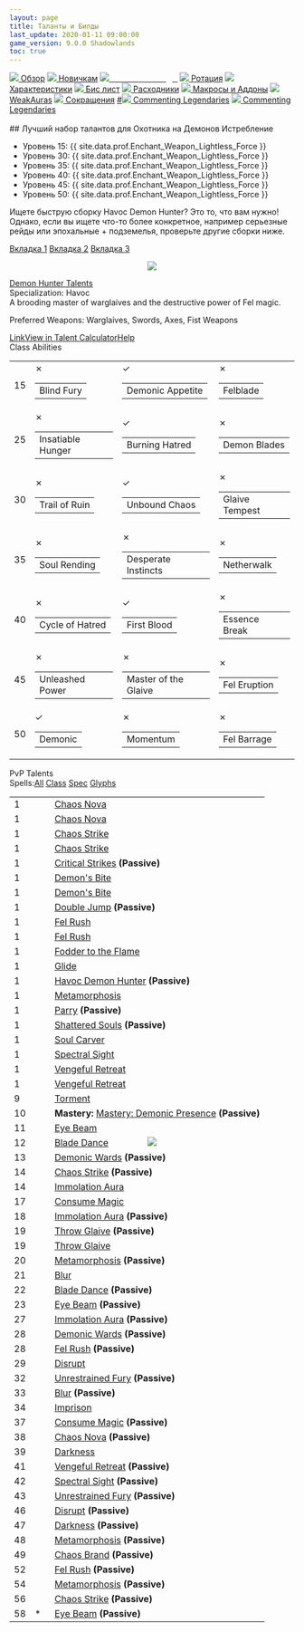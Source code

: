 ```yaml
---
layout: page
title: Таланты и Билды
last_update: 2020-01-11 09:00:00
game_version: 9.0.0 Shadowlands
toc: true
---
```


<div id="smooth-nav-outer">
<a href="{{ site.url }}/guide/havoc/overview.html"><img src="https://wow.zamimg.com/images/wow/icons/medium/inv_misc_spyglass_02.jpg"> Обзор</a>
<a href="{{ site.url }}/guide/havoc/beginners.html"><img src="https://wow.zamimg.com/images/wow/icons/medium/spell_lifegivingseed.jpg"> Новичкам</a>
<a href="{{ site.url }}/guide/havoc/talent-builds.html"><img src="https://wow.zamimg.com/images/wow/icons/medium/ability_marksmanship.jpg"><span style="color: white;"> Таланты и Билды</span></a>
<a href="{{ site.url }}/guide/havoc/rotation-priority.html"><img src="https://wow.zamimg.com/images/wow/icons/medium/wow_token01.jpg"> Ротация</a>
<a href="{{ site.url }}/guide/havoc/stats.html"><img src="https://wow.zamimg.com/images/wow/icons/medium/inv_inscription_80_warscroll_intellect.jpg"> Характеристики</a>
<a href="{{ site.url }}/guide/havoc/gear.html"><img src="https://wow.zamimg.com/images/wow/icons/medium/inv_chest_chain_03.jpg"> Бис лист</a>
<a href="{{ site.url }}/guide/havoc/consumables.html"><img src="https://wow.zamimg.com/images/wow/icons/medium/inv_potion_92.jpg"> Расходники</a>
<a href="{{ site.url }}/guide/havoc/macros-addons.html"><img src="https://wow.zamimg.com/images/wow/icons/medium/inv_eng_gearspringparts.jpg"> Макросы и Аддоны</a>
<a href="{{ site.url }}/guide/havoc/weakauras.html"><img src="https://wow.zamimg.com/images/wow/icons/medium/spell_holy_auramastery.jpg"> WeakAuras</a>
<a href="{{ site.url }}/guide/havoc/common-terms.html"><img src="https://wow.zamimg.com/images/wow/icons/medium/ui_chat.jpg"> Сокращения</a>
<a href="">#<img src="https://wow.zamimg.com/images/wow/icons/medium/wow_token01.jpg"> Commenting Legendaries</a>
<a href="#"><img src="https://wow.zamimg.com/images/wow/icons/medium/wow_token01.jpg"> Commenting Legendaries</a>
</div>
<br>
## Лучший набор талантов для Охотника на Демонов Истребление
<ul>
<li>Уровень 15: {{ site.data.prof.Enchant_Weapon_Lightless_Force }}</li> 
<li>Уровень 30: {{ site.data.prof.Enchant_Weapon_Lightless_Force }}</li> 
<li>Уровень 35: {{ site.data.prof.Enchant_Weapon_Lightless_Force }}</li> 
<li>Уровень 40: {{ site.data.prof.Enchant_Weapon_Lightless_Force }}</li> 
<li>Уровень 45: {{ site.data.prof.Enchant_Weapon_Lightless_Force }}</li> 
<li>Уровень 50: {{ site.data.prof.Enchant_Weapon_Lightless_Force }}</li> 
</ul>

Ищете быструю сборку Havoc Demon Hunter? Это то, что вам нужно! Однако, если вы ищете что-то более конкретное, например серьезные рейды или эпохальные + подземелья, проверьте другие сборки ниже.

  <div class="tabs">
    <div class="tabs__nav">
      <a class="tabs__link tabs__link_active" href="#content-1">Вкладка 1</a>
      <a class="tabs__link" href="#content-2">Вкладка 2</a>
      <a class="tabs__link" href="#content-3">Вкладка 3</a>
    </div>
    <div class="tabs__content">
      <div class="tabs__pane tabs__pane_show" id="content-1">
        <p align="center" width="100%">
    <img src="{{ site.url }}/assets/img/guide/havoc/beginer_build901.jpg">
</p>
      </div>
      <div class="tabs__pane" id="content-2">
        	   
<div class="talentcalc has-pvp-talents" style="min-height: 470px; display: block;" data-left-sidebar="false" data-right-sidebar="false" data-selected="no">                 <div class="talentcalc-ajax-loader" style="display: none;"></div>                                 <div class="talentcalc-wrapper" style="" data-selected="no">                                          <div class="talentcalc-main" data-selected="no" data-class="demonhunter">                         <div class="talentcalc-header">                             <div class="talentcalc-header-class"><a class="c12" href="/class=12#spells:type=-2" target="_blank">Demon Hunter Talents</a></div>                             <div class="talentcalc-spec-switcher">Specialization: <span class="q1"><span class="tooltip-inside-icon" style="background-image: url(https://wow.zamimg.com/images/wow/icons/small/ability_demonhunter_specdps.jpg)"></span> Havoc <span class="talentcalc-spec-role" style="background-position: 0px 0"></span></span></div>                             <div class="talentcalc-spec-desc" data-spec="3">A brooding master of warglaives and the destructive power of Fel magic.

Preferred Weapons: Warglaives, Swords, Axes, Fist Weapons</div>                             <div class="talentcalc-controls">                                <div class="talentcalc-controls-inner">                                     <div style="" class="talentcalc-controls-actions"><a href="javascript:" class="fa fa-link">Link</a><a id="viewintc-link" href="https://shadowlands.wowhead.com/talent-calc/demon-hunter/havoc/mJRz" target="_blank" class="fa fa-external-link">View in Talent Calculator</a><a target="_blank" href="/help=talent-calculator" class="talentcalc-button-help fa fa-question-circle">Help</a></div>                                 </div>                                 <div class="talentcalc-controls-guide-links" style="display: none;"></div>                             </div>                         <a class="talentcalc-class-abilities-toggle fa fa-arrow-right fa-fw">Class Abilities</a></div>                         <table class="talentcalc-core" data-selected="no"><tbody data-selected="no"><tr data-row="0" class="talentcalc-row" data-selected="yes" data-available="yes"><td class="outer" data-selected="no"><div class="inner">15</div></td><td class="outer" data-row="0" data-col="0" cursor="pointer" data-selected="no"><div class="inner"><a class="screen" target="_blank" data-whattach="icon" href="https://shadowlands.wowhead.com/spell=203550"></a><div class="iconmedium"><ins style="background-image: url(https://wow.zamimg.com/images/wow/icons/medium/ability_bosskilrogg_deadeye.jpg)"></ins><del></del><a class="" target="_blank" href="javascript:"></a><div class="state">✗</div></div><table><tbody><tr><td>Blind Fury</td></tr></tbody></table></div></td><td class="outer" data-row="0" data-col="1" cursor="pointer" data-selected="yes"><div class="inner"><a class="screen" target="_blank" data-whattach="icon" href="https://shadowlands.wowhead.com/spell=206478"></a><div class="iconmedium"><ins style="background-image: url(https://wow.zamimg.com/images/wow/icons/medium/ability_creature_poison_01_purple.jpg)"></ins><del></del><a class="" target="_blank" href="javascript:"></a><div class="state active">✓</div></div><table><tbody><tr><td>Demonic Appetite</td></tr></tbody></table></div></td><td class="outer last-child" data-row="0" data-col="2" cursor="pointer" data-selected="no"><div class="inner"><a class="screen" target="_blank" data-whattach="icon" href="https://shadowlands.wowhead.com/spell=232893"></a><div class="iconmedium"><ins style="background-image: url(https://wow.zamimg.com/images/wow/icons/medium/ability_demonhunter_felblade.jpg)"></ins><del></del><a class="" target="_blank" href="javascript:"></a><div class="state">✗</div></div><table><tbody><tr><td>Felblade</td></tr></tbody></table></div></td></tr><tr data-row="1" class="talentcalc-row" data-selected="yes" data-available="yes"><td class="outer" data-selected="no"><div class="inner">25</div></td><td class="outer" data-row="1" data-col="0" cursor="pointer" data-selected="no"><div class="inner"><a class="screen" target="_blank" data-whattach="icon" href="https://shadowlands.wowhead.com/spell=258876"></a><div class="iconmedium"><ins style="background-image: url(https://wow.zamimg.com/images/wow/icons/medium/ability_rogue_hungerforblood.jpg)"></ins><del></del><a class="" target="_blank" href="javascript:"></a><div class="state">✗</div></div><table><tbody><tr><td>Insatiable Hunger</td></tr></tbody></table></div></td><td class="outer" data-row="1" data-col="1" cursor="pointer" data-selected="yes"><div class="inner"><a class="screen" target="_blank" data-whattach="icon" href="https://shadowlands.wowhead.com/spell=320374"></a><div class="iconmedium"><ins style="background-image: url(https://wow.zamimg.com/images/wow/icons/medium/ability_demonhunter_immolation.jpg)"></ins><del></del><a class="" target="_blank" href="javascript:"></a><div class="state active">✓</div></div><table><tbody><tr><td>Burning Hatred</td></tr></tbody></table></div></td><td class="outer last-child" data-row="1" data-col="2" cursor="pointer" data-selected="no"><div class="inner"><a class="screen" target="_blank" data-whattach="icon" href="https://shadowlands.wowhead.com/spell=203555"></a><div class="iconmedium"><ins style="background-image: url(https://wow.zamimg.com/images/wow/icons/medium/inv_weapon_shortblade_92.jpg)"></ins><del></del><a class="" target="_blank" href="javascript:"></a><div class="state">✗</div></div><table><tbody><tr><td>Demon Blades</td></tr></tbody></table></div></td></tr><tr data-row="2" class="talentcalc-row" data-selected="yes" data-available="yes"><td class="outer" data-selected="no"><div class="inner">30</div></td><td class="outer" data-row="2" data-col="0" cursor="pointer" data-selected="no"><div class="inner"><a class="screen" target="_blank" data-whattach="icon" href="https://shadowlands.wowhead.com/spell=258881"></a><div class="iconmedium"><ins style="background-image: url(https://wow.zamimg.com/images/wow/icons/medium/ability_demonhunter_bladedance.jpg)"></ins><del></del><a class="" target="_blank" href="javascript:"></a><div class="state">✗</div></div><table><tbody><tr><td>Trail of Ruin</td></tr></tbody></table></div></td><td class="outer" data-row="2" data-col="1" cursor="pointer" data-selected="yes"><div class="inner"><a class="screen" target="_blank" data-whattach="icon" href="https://shadowlands.wowhead.com/spell=275144"></a><div class="iconmedium"><ins style="background-image: url(https://wow.zamimg.com/images/wow/icons/medium/ability_demonhunter_felrush.jpg)"></ins><del></del><a class="" target="_blank" href="javascript:"></a><div class="state active">✓</div></div><table><tbody><tr><td>Unbound Chaos</td></tr></tbody></table></div></td><td class="outer last-child" data-row="2" data-col="2" cursor="pointer" data-selected="no"><div class="inner"><a class="screen" target="_blank" data-whattach="icon" href="https://shadowlands.wowhead.com/spell=342817"></a><div class="iconmedium"><ins style="background-image: url(https://wow.zamimg.com/images/wow/icons/medium/inv_glaive_1h_artifactazgalor_d_06dual.jpg)"></ins><del></del><a class="" target="_blank" href="javascript:"></a><div class="state">✗</div></div><table><tbody><tr><td>Glaive Tempest</td></tr></tbody></table></div></td></tr><tr data-row="3" class="talentcalc-row" data-selected="no" data-available="yes"><td class="outer" data-selected="no"><div class="inner">35</div></td><td class="outer" data-row="3" data-col="0" cursor="pointer" data-selected="no"><div class="inner"><a class="screen" target="_blank" data-whattach="icon" href="https://shadowlands.wowhead.com/spell=204909"></a><div class="iconmedium"><ins style="background-image: url(https://wow.zamimg.com/images/wow/icons/medium/ability_demonhunter_soulcleave2.jpg)"></ins><del></del><a class="" target="_blank" href="javascript:"></a><div class="state">✗</div></div><table><tbody><tr><td>Soul Rending</td></tr></tbody></table></div></td><td class="outer" data-row="3" data-col="1" cursor="pointer" data-selected="no"><div class="inner"><a class="screen" target="_blank" data-whattach="icon" href="https://shadowlands.wowhead.com/spell=205411"></a><div class="iconmedium"><ins style="background-image: url(https://wow.zamimg.com/images/wow/icons/medium/spell_shadow_manafeed.jpg)"></ins><del></del><a class="" target="_blank" href="javascript:"></a><div class="state">✗</div></div><table><tbody><tr><td>Desperate Instincts</td></tr></tbody></table></div></td><td class="outer last-child" data-row="3" data-col="2" cursor="pointer" data-selected="no"><div class="inner"><a class="screen" target="_blank" data-whattach="icon" href="https://shadowlands.wowhead.com/spell=196555"></a><div class="iconmedium"><ins style="background-image: url(https://wow.zamimg.com/images/wow/icons/medium/spell_warlock_demonsoul.jpg)"></ins><del></del><a class="" target="_blank" href="javascript:"></a><div class="state">✗</div></div><table><tbody><tr><td>Netherwalk</td></tr></tbody></table></div></td></tr><tr data-row="4" class="talentcalc-row" data-selected="yes" data-available="yes"><td class="outer" data-selected="no"><div class="inner">40</div></td><td class="outer" data-row="4" data-col="0" cursor="pointer" data-selected="no"><div class="inner"><a class="screen" target="_blank" data-whattach="icon" href="https://shadowlands.wowhead.com/spell=258887"></a><div class="iconmedium"><ins style="background-image: url(https://wow.zamimg.com/images/wow/icons/medium/ability_ironmaidens_whirlofblood.jpg)"></ins><del></del><a class="" target="_blank" href="javascript:"></a><div class="state">✗</div></div><table><tbody><tr><td>Cycle of Hatred</td></tr></tbody></table></div></td><td class="outer" data-row="4" data-col="1" cursor="pointer" data-selected="yes"><div class="inner"><a class="screen" target="_blank" data-whattach="icon" href="https://shadowlands.wowhead.com/spell=206416"></a><div class="iconmedium"><ins style="background-image: url(https://wow.zamimg.com/images/wow/icons/medium/ability_deathwing_bloodcorruption_death.jpg)"></ins><del></del><a class="" target="_blank" href="javascript:"></a><div class="state active">✓</div></div><table><tbody><tr><td>First Blood</td></tr></tbody></table></div></td><td class="outer last-child" data-row="4" data-col="2" cursor="pointer" data-selected="no"><div class="inner"><a class="screen" target="_blank" data-whattach="icon" href="https://shadowlands.wowhead.com/spell=258860"></a><div class="iconmedium"><ins style="background-image: url(https://wow.zamimg.com/images/wow/icons/medium/spell_shadow_ritualofsacrifice.jpg)"></ins><del></del><a class="" target="_blank" href="javascript:"></a><div class="state">✗</div></div><table><tbody><tr><td>Essence Break</td></tr></tbody></table></div></td></tr><tr data-row="5" class="talentcalc-row" data-selected="no" data-available="yes"><td class="outer" data-selected="no"><div class="inner">45</div></td><td class="outer" data-row="5" data-col="0" cursor="pointer" data-selected="no"><div class="inner"><a class="screen" target="_blank" data-whattach="icon" href="https://shadowlands.wowhead.com/spell=206477"></a><div class="iconmedium"><ins style="background-image: url(https://wow.zamimg.com/images/wow/icons/medium/ability_demonhunter_chaosnova.jpg)"></ins><del></del><a class="" target="_blank" href="javascript:"></a><div class="state">✗</div></div><table><tbody><tr><td>Unleashed Power</td></tr></tbody></table></div></td><td class="outer" data-row="5" data-col="1" cursor="pointer" data-selected="no"><div class="inner"><a class="screen" target="_blank" data-whattach="icon" href="https://shadowlands.wowhead.com/spell=203556"></a><div class="iconmedium"><ins style="background-image: url(https://wow.zamimg.com/images/wow/icons/medium/inv_glaive_1h_demonhunter_a_01.jpg)"></ins><del></del><a class="" target="_blank" href="javascript:"></a><div class="state">✗</div></div><table><tbody><tr><td>Master of the Glaive</td></tr></tbody></table></div></td><td class="outer last-child" data-row="5" data-col="2" cursor="pointer" data-selected="no"><div class="inner"><a class="screen" target="_blank" data-whattach="icon" href="https://shadowlands.wowhead.com/spell=211881"></a><div class="iconmedium"><ins style="background-image: url(https://wow.zamimg.com/images/wow/icons/medium/ability_bossfellord_felspike.jpg)"></ins><del></del><a class="" target="_blank" href="javascript:"></a><div class="state">✗</div></div><table><tbody><tr><td>Fel Eruption</td></tr></tbody></table></div></td></tr><tr data-row="6" class="talentcalc-row" data-selected="yes" data-available="yes"><td class="outer" data-selected="no"><div class="inner">50</div></td><td class="outer" data-row="6" data-col="0" cursor="pointer" data-selected="yes"><div class="inner"><a class="screen" target="_blank" data-whattach="icon" href="https://shadowlands.wowhead.com/spell=213410"></a><div class="iconmedium"><ins style="background-image: url(https://wow.zamimg.com/images/wow/icons/medium/spell_shadow_demonform.jpg)"></ins><del></del><a class="" target="_blank" href="javascript:"></a><div class="state active">✓</div></div><table><tbody><tr><td>Demonic</td></tr></tbody></table></div></td><td class="outer" data-row="6" data-col="1" cursor="pointer" data-selected="no"><div class="inner"><a class="screen" target="_blank" data-whattach="icon" href="https://shadowlands.wowhead.com/spell=206476"></a><div class="iconmedium"><ins style="background-image: url(https://wow.zamimg.com/images/wow/icons/medium/ability_foundryraid_demolition.jpg)"></ins><del></del><a class="" target="_blank" href="javascript:"></a><div class="state">✗</div></div><table><tbody><tr><td>Momentum</td></tr></tbody></table></div></td><td class="outer last-child" data-row="6" data-col="2" cursor="pointer" data-selected="no"><div class="inner"><a class="screen" target="_blank" data-whattach="icon" href="https://shadowlands.wowhead.com/spell=258925"></a><div class="iconmedium"><ins style="background-image: url(https://wow.zamimg.com/images/wow/icons/medium/inv_felbarrage.jpg)"></ins><del></del><a class="" target="_blank" href="javascript:"></a><div class="state">✗</div></div><table><tbody><tr><td>Fel Barrage</td></tr></tbody></table></div></td></tr></tbody></table>                         <div class="talentcalc-pvp"><div class="imitation-heading heading-size-4">PvP Talents</div><div class="iconmedium" data-pvp-talent-slot="1"><ins></ins><del></del><a href="javascript:"></a></div><div class="iconmedium" data-pvp-talent-slot="2"><ins></ins><del></del><a href="javascript:"></a></div><div class="iconmedium" data-pvp-talent-slot="3"><ins></ins><del></del><a href="javascript:"></a></div></div>                     </div>                     <div class="talentcalc-pvp-talents-chooser-wrapper">                        <div class="talentcalc-pvp-talents-chooser"></div>                    </div>                    <div class="talentcalc-spell-list-wrapper" style="">                        <div class="talentcalc-spell-list"><div class="filters"><span class="talentcalc-spell-list-heading">Spells:</span><a href="javascript:" class="fselected">All</a> <a href="javascript:">Class</a> <a href="javascript:">Spec</a> <a href="javascript:">Glyphs</a></div><div class="talentcalc-spells-wrapper"><div class="talentcalc-spell-list-table" style="height: 570px;"><table><tbody><tr><td class="talentcalc-spell-list-td-lvl">1</td><td class="specicon"><span>*</span></td><td class="talentcalc-spell-list-td-spell"><span class="tooltip-inside-icon" style="background-image: url(https://wow.zamimg.com/images/wow/icons/small/spell_fire_felfirenova.jpg)"></span>&nbsp;&nbsp;<a target="_blank" href="https://shadowlands.wowhead.com/spell=179057">Chaos Nova</a></td></tr><tr><td class="talentcalc-spell-list-td-lvl">1</td><td class="specicon"><span></span></td><td class="talentcalc-spell-list-td-spell"><span class="tooltip-inside-icon" style="background-image: url(https://wow.zamimg.com/images/wow/icons/small/spell_fire_felfirenova.jpg)"></span>&nbsp;&nbsp;<a target="_blank" href="https://shadowlands.wowhead.com/spell=344867">Chaos Nova</a></td></tr><tr><td class="talentcalc-spell-list-td-lvl">1</td><td class="specicon"><span>*</span></td><td class="talentcalc-spell-list-td-spell"><span class="tooltip-inside-icon" style="background-image: url(https://wow.zamimg.com/images/wow/icons/small/ability_demonhunter_chaosstrike.jpg)"></span>&nbsp;&nbsp;<a target="_blank" href="https://shadowlands.wowhead.com/spell=162794">Chaos Strike</a></td></tr><tr><td class="talentcalc-spell-list-td-lvl">1</td><td class="specicon"><span></span></td><td class="talentcalc-spell-list-td-spell"><span class="tooltip-inside-icon" style="background-image: url(https://wow.zamimg.com/images/wow/icons/small/ability_demonhunter_chaosstrike.jpg)"></span>&nbsp;&nbsp;<a target="_blank" href="https://shadowlands.wowhead.com/spell=344862">Chaos Strike</a></td></tr><tr><td class="talentcalc-spell-list-td-lvl">1</td><td class="specicon"><span></span></td><td class="talentcalc-spell-list-td-spell"><span class="tooltip-inside-icon" style="background-image: url(https://wow.zamimg.com/images/wow/icons/small/ability_rogue_combatexpertise.jpg)"></span>&nbsp;&nbsp;<a target="_blank" href="https://shadowlands.wowhead.com/spell=221351">Critical Strikes</a> <b>(Passive)</b></td></tr><tr><td class="talentcalc-spell-list-td-lvl">1</td><td class="specicon"><span>*</span></td><td class="talentcalc-spell-list-td-spell"><span class="tooltip-inside-icon" style="background-image: url(https://wow.zamimg.com/images/wow/icons/small/inv_weapon_glave_01.jpg)"></span>&nbsp;&nbsp;<a target="_blank" href="https://shadowlands.wowhead.com/spell=162243">Demon's Bite</a></td></tr><tr><td class="talentcalc-spell-list-td-lvl">1</td><td class="specicon"><span></span></td><td class="talentcalc-spell-list-td-spell"><span class="tooltip-inside-icon" style="background-image: url(https://wow.zamimg.com/images/wow/icons/small/inv_weapon_glave_01.jpg)"></span>&nbsp;&nbsp;<a target="_blank" href="https://shadowlands.wowhead.com/spell=344859">Demon's Bite</a></td></tr><tr><td class="talentcalc-spell-list-td-lvl">1</td><td class="specicon"><span></span></td><td class="talentcalc-spell-list-td-spell"><span class="tooltip-inside-icon" style="background-image: url(https://wow.zamimg.com/images/wow/icons/small/ability_rogue_fleetfooted.jpg)"></span>&nbsp;&nbsp;<a target="_blank" href="https://shadowlands.wowhead.com/spell=196055">Double Jump</a> <b>(Passive)</b></td></tr><tr><td class="talentcalc-spell-list-td-lvl">1</td><td class="specicon"><span>*</span></td><td class="talentcalc-spell-list-td-spell"><span class="tooltip-inside-icon" style="background-image: url(https://wow.zamimg.com/images/wow/icons/small/ability_demonhunter_felrush.jpg)"></span>&nbsp;&nbsp;<a target="_blank" href="https://shadowlands.wowhead.com/spell=195072">Fel Rush</a></td></tr><tr><td class="talentcalc-spell-list-td-lvl">1</td><td class="specicon"><span></span></td><td class="talentcalc-spell-list-td-spell"><span class="tooltip-inside-icon" style="background-image: url(https://wow.zamimg.com/images/wow/icons/small/ability_demonhunter_felrush.jpg)"></span>&nbsp;&nbsp;<a target="_blank" href="https://shadowlands.wowhead.com/spell=344865">Fel Rush</a></td></tr><tr><td class="talentcalc-spell-list-td-lvl">1</td><td class="specicon"><span></span></td><td class="talentcalc-spell-list-td-spell"><span class="tooltip-inside-icon" style="background-image: url(https://wow.zamimg.com/images/wow/icons/small/ability_maldraxxus_demonhunter.jpg)"></span>&nbsp;&nbsp;<a target="_blank" href="https://shadowlands.wowhead.com/spell=329554">Fodder to the Flame</a></td></tr><tr><td class="talentcalc-spell-list-td-lvl">1</td><td class="specicon"><span></span></td><td class="talentcalc-spell-list-td-spell"><span class="tooltip-inside-icon" style="background-image: url(https://wow.zamimg.com/images/wow/icons/small/ability_demonhunter_glide.jpg)"></span>&nbsp;&nbsp;<a target="_blank" href="https://shadowlands.wowhead.com/spell=131347">Glide</a></td></tr><tr><td class="talentcalc-spell-list-td-lvl">1</td><td class="specicon"><span>*</span></td><td class="talentcalc-spell-list-td-spell"><span class="tooltip-inside-icon" style="background-image: url(https://wow.zamimg.com/images/wow/icons/small/ability_demonhunter_specdps.jpg)"></span>&nbsp;&nbsp;<a target="_blank" href="https://shadowlands.wowhead.com/spell=212612">Havoc Demon Hunter</a> <b>(Passive)</b></td></tr><tr><td class="talentcalc-spell-list-td-lvl">1</td><td class="specicon"><span></span></td><td class="talentcalc-spell-list-td-spell"><span class="tooltip-inside-icon" style="background-image: url(https://wow.zamimg.com/images/wow/icons/small/ability_demonhunter_metamorphasisdps.jpg)"></span>&nbsp;&nbsp;<a target="_blank" href="https://shadowlands.wowhead.com/spell=191427">Metamorphosis</a></td></tr><tr><td class="talentcalc-spell-list-td-lvl">1</td><td class="specicon"><span></span></td><td class="talentcalc-spell-list-td-spell"><span class="tooltip-inside-icon" style="background-image: url(https://wow.zamimg.com/images/wow/icons/small/ability_parry.jpg)"></span>&nbsp;&nbsp;<a target="_blank" href="https://shadowlands.wowhead.com/spell=203724">Parry</a> <b>(Passive)</b></td></tr><tr><td class="talentcalc-spell-list-td-lvl">1</td><td class="specicon"><span></span></td><td class="talentcalc-spell-list-td-spell"><span class="tooltip-inside-icon" style="background-image: url(https://wow.zamimg.com/images/wow/icons/small/ability_warlock_soullink.jpg)"></span>&nbsp;&nbsp;<a target="_blank" href="https://shadowlands.wowhead.com/spell=178940">Shattered Souls</a> <b>(Passive)</b></td></tr><tr><td class="talentcalc-spell-list-td-lvl">1</td><td class="specicon"><span></span></td><td class="talentcalc-spell-list-td-spell"><span class="tooltip-inside-icon" style="background-image: url(https://wow.zamimg.com/images/wow/icons/small/inv_glaive_1h_artifactaldrochi_d_01.jpg)"></span>&nbsp;&nbsp;<a target="_blank" href="https://shadowlands.wowhead.com/spell=214743">Soul Carver</a></td></tr><tr><td class="talentcalc-spell-list-td-lvl">1</td><td class="specicon"><span></span></td><td class="talentcalc-spell-list-td-spell"><span class="tooltip-inside-icon" style="background-image: url(https://wow.zamimg.com/images/wow/icons/small/ability_demonhunter_spectralsight.jpg)"></span>&nbsp;&nbsp;<a target="_blank" href="https://shadowlands.wowhead.com/spell=188501">Spectral Sight</a></td></tr><tr><td class="talentcalc-spell-list-td-lvl">1</td><td class="specicon"><span>*</span></td><td class="talentcalc-spell-list-td-spell"><span class="tooltip-inside-icon" style="background-image: url(https://wow.zamimg.com/images/wow/icons/small/ability_demonhunter_vengefulretreat2.jpg)"></span>&nbsp;&nbsp;<a target="_blank" href="https://shadowlands.wowhead.com/spell=198793">Vengeful Retreat</a></td></tr><tr><td class="talentcalc-spell-list-td-lvl">1</td><td class="specicon"><span></span></td><td class="talentcalc-spell-list-td-spell"><span class="tooltip-inside-icon" style="background-image: url(https://wow.zamimg.com/images/wow/icons/small/ability_demonhunter_vengefulretreat2.jpg)"></span>&nbsp;&nbsp;<a target="_blank" href="https://shadowlands.wowhead.com/spell=344866">Vengeful Retreat</a></td></tr><tr><td class="talentcalc-spell-list-td-lvl">9</td><td class="specicon"><span></span></td><td class="talentcalc-spell-list-td-spell"><span class="tooltip-inside-icon" style="background-image: url(https://wow.zamimg.com/images/wow/icons/small/ability_demonhunter_torment.jpg)"></span>&nbsp;&nbsp;<a target="_blank" href="https://shadowlands.wowhead.com/spell=185245">Torment</a></td></tr><tr><td class="talentcalc-spell-list-td-lvl">10</td><td class="specicon"><span>*</span></td><td class="talentcalc-spell-list-td-spell"><span class="tooltip-inside-icon" style="background-image: url(https://wow.zamimg.com/images/wow/icons/small/ability_warlock_demonicpower.jpg)"></span>&nbsp;&nbsp;<b>Mastery:</b> <a target="_blank" href="https://shadowlands.wowhead.com/spell=185164">Mastery: Demonic Presence</a> <b>(Passive)</b></td></tr><tr><td class="talentcalc-spell-list-td-lvl">11</td><td class="specicon"><span>*</span></td><td class="talentcalc-spell-list-td-spell"><span class="tooltip-inside-icon" style="background-image: url(https://wow.zamimg.com/images/wow/icons/small/ability_demonhunter_eyebeam.jpg)"></span>&nbsp;&nbsp;<a target="_blank" href="https://shadowlands.wowhead.com/spell=198013">Eye Beam</a></td></tr><tr><td class="talentcalc-spell-list-td-lvl">12</td><td class="specicon"><span>*</span></td><td class="talentcalc-spell-list-td-spell"><span class="tooltip-inside-icon" style="background-image: url(https://wow.zamimg.com/images/wow/icons/small/ability_demonhunter_bladedance.jpg)"></span>&nbsp;&nbsp;<a target="_blank" href="https://shadowlands.wowhead.com/spell=188499">Blade Dance</a></td></tr><tr><td class="talentcalc-spell-list-td-lvl">13</td><td class="specicon"><span></span></td><td class="talentcalc-spell-list-td-spell"><span class="tooltip-inside-icon" style="background-image: url(https://wow.zamimg.com/images/wow/icons/small/inv_belt_leather_demonhunter_a_01.jpg)"></span>&nbsp;&nbsp;<a target="_blank" href="https://shadowlands.wowhead.com/spell=278386">Demonic Wards</a> <b>(Passive)</b></td></tr><tr><td class="talentcalc-spell-list-td-lvl">14</td><td class="specicon"><span>*</span></td><td class="talentcalc-spell-list-td-spell"><span class="tooltip-inside-icon" style="background-image: url(https://wow.zamimg.com/images/wow/icons/small/ability_demonhunter_chaosstrike.jpg)"></span>&nbsp;&nbsp;<a target="_blank" href="https://shadowlands.wowhead.com/spell=320413">Chaos Strike</a> <b>(Passive)</b></td></tr><tr><td class="talentcalc-spell-list-td-lvl">14</td><td class="specicon"><span></span></td><td class="talentcalc-spell-list-td-spell"><span class="tooltip-inside-icon" style="background-image: url(https://wow.zamimg.com/images/wow/icons/small/ability_demonhunter_immolation.jpg)"></span>&nbsp;&nbsp;<a target="_blank" href="https://shadowlands.wowhead.com/spell=258920">Immolation Aura</a></td></tr><tr><td class="talentcalc-spell-list-td-lvl">17</td><td class="specicon"><span></span></td><td class="talentcalc-spell-list-td-spell"><span class="tooltip-inside-icon" style="background-image: url(https://wow.zamimg.com/images/wow/icons/small/spell_misc_zandalari_council_soulswap.jpg)"></span>&nbsp;&nbsp;<a target="_blank" href="https://shadowlands.wowhead.com/spell=278326">Consume Magic</a></td></tr><tr><td class="talentcalc-spell-list-td-lvl">18</td><td class="specicon"><span></span></td><td class="talentcalc-spell-list-td-spell"><span class="tooltip-inside-icon" style="background-image: url(https://wow.zamimg.com/images/wow/icons/small/ability_demonhunter_immolation.jpg)"></span>&nbsp;&nbsp;<a target="_blank" href="https://shadowlands.wowhead.com/spell=320364">Immolation Aura</a> <b>(Passive)</b></td></tr><tr><td class="talentcalc-spell-list-td-lvl">19</td><td class="specicon"><span></span></td><td class="talentcalc-spell-list-td-spell"><span class="tooltip-inside-icon" style="background-image: url(https://wow.zamimg.com/images/wow/icons/small/ability_demonhunter_throwglaive.jpg)"></span>&nbsp;&nbsp;<a target="_blank" href="https://shadowlands.wowhead.com/spell=320386">Throw Glaive</a> <b>(Passive)</b></td></tr><tr><td class="talentcalc-spell-list-td-lvl">19</td><td class="specicon"><span></span></td><td class="talentcalc-spell-list-td-spell"><span class="tooltip-inside-icon" style="background-image: url(https://wow.zamimg.com/images/wow/icons/small/ability_demonhunter_throwglaive.jpg)"></span>&nbsp;&nbsp;<a target="_blank" href="https://shadowlands.wowhead.com/spell=185123">Throw Glaive</a></td></tr><tr><td class="talentcalc-spell-list-td-lvl">20</td><td class="specicon"><span>*</span></td><td class="talentcalc-spell-list-td-spell"><span class="tooltip-inside-icon" style="background-image: url(https://wow.zamimg.com/images/wow/icons/small/ability_demonhunter_metamorphasisdps.jpg)"></span>&nbsp;&nbsp;<a target="_blank" href="https://shadowlands.wowhead.com/spell=320422">Metamorphosis</a> <b>(Passive)</b></td></tr><tr><td class="talentcalc-spell-list-td-lvl">21</td><td class="specicon"><span>*</span></td><td class="talentcalc-spell-list-td-spell"><span class="tooltip-inside-icon" style="background-image: url(https://wow.zamimg.com/images/wow/icons/small/ability_demonhunter_blur.jpg)"></span>&nbsp;&nbsp;<a target="_blank" href="https://shadowlands.wowhead.com/spell=198589">Blur</a></td></tr><tr><td class="talentcalc-spell-list-td-lvl">22</td><td class="specicon"><span>*</span></td><td class="talentcalc-spell-list-td-spell"><span class="tooltip-inside-icon" style="background-image: url(https://wow.zamimg.com/images/wow/icons/small/ability_demonhunter_bladedance.jpg)"></span>&nbsp;&nbsp;<a target="_blank" href="https://shadowlands.wowhead.com/spell=320402">Blade Dance</a> <b>(Passive)</b></td></tr><tr><td class="talentcalc-spell-list-td-lvl">23</td><td class="specicon"><span>*</span></td><td class="talentcalc-spell-list-td-spell"><span class="tooltip-inside-icon" style="background-image: url(https://wow.zamimg.com/images/wow/icons/small/ability_demonhunter_eyebeam.jpg)"></span>&nbsp;&nbsp;<a target="_blank" href="https://shadowlands.wowhead.com/spell=320415">Eye Beam</a> <b>(Passive)</b></td></tr><tr><td class="talentcalc-spell-list-td-lvl">27</td><td class="specicon"><span>*</span></td><td class="talentcalc-spell-list-td-spell"><span class="tooltip-inside-icon" style="background-image: url(https://wow.zamimg.com/images/wow/icons/small/ability_demonhunter_immolation.jpg)"></span>&nbsp;&nbsp;<a target="_blank" href="https://shadowlands.wowhead.com/spell=320377">Immolation Aura</a> <b>(Passive)</b></td></tr><tr><td class="talentcalc-spell-list-td-lvl">28</td><td class="specicon"><span>*</span></td><td class="talentcalc-spell-list-td-spell"><span class="tooltip-inside-icon" style="background-image: url(https://wow.zamimg.com/images/wow/icons/small/inv_belt_leather_demonhunter_a_01.jpg)"></span>&nbsp;&nbsp;<a target="_blank" href="https://shadowlands.wowhead.com/spell=320383">Demonic Wards</a> <b>(Passive)</b></td></tr><tr><td class="talentcalc-spell-list-td-lvl">28</td><td class="specicon"><span>*</span></td><td class="talentcalc-spell-list-td-spell"><span class="tooltip-inside-icon" style="background-image: url(https://wow.zamimg.com/images/wow/icons/small/ability_demonhunter_felrush.jpg)"></span>&nbsp;&nbsp;<a target="_blank" href="https://shadowlands.wowhead.com/spell=320416">Fel Rush</a> <b>(Passive)</b></td></tr><tr><td class="talentcalc-spell-list-td-lvl">29</td><td class="specicon"><span></span></td><td class="talentcalc-spell-list-td-spell"><span class="tooltip-inside-icon" style="background-image: url(https://wow.zamimg.com/images/wow/icons/small/ability_demonhunter_consumemagic.jpg)"></span>&nbsp;&nbsp;<a target="_blank" href="https://shadowlands.wowhead.com/spell=183752">Disrupt</a></td></tr><tr><td class="talentcalc-spell-list-td-lvl">32</td><td class="specicon"><span>*</span></td><td class="talentcalc-spell-list-td-spell"><span class="tooltip-inside-icon" style="background-image: url(https://wow.zamimg.com/images/wow/icons/small/ability_warrior_improveddisciplines.jpg)"></span>&nbsp;&nbsp;<a target="_blank" href="https://shadowlands.wowhead.com/spell=320770">Unrestrained Fury</a> <b>(Passive)</b></td></tr><tr><td class="talentcalc-spell-list-td-lvl">33</td><td class="specicon"><span>*</span></td><td class="talentcalc-spell-list-td-spell"><span class="tooltip-inside-icon" style="background-image: url(https://wow.zamimg.com/images/wow/icons/small/ability_demonhunter_blur.jpg)"></span>&nbsp;&nbsp;<a target="_blank" href="https://shadowlands.wowhead.com/spell=320407">Blur</a> <b>(Passive)</b></td></tr><tr><td class="talentcalc-spell-list-td-lvl">34</td><td class="specicon"><span></span></td><td class="talentcalc-spell-list-td-spell"><span class="tooltip-inside-icon" style="background-image: url(https://wow.zamimg.com/images/wow/icons/small/ability_demonhunter_imprison.jpg)"></span>&nbsp;&nbsp;<a target="_blank" href="https://shadowlands.wowhead.com/spell=217832">Imprison</a></td></tr><tr><td class="talentcalc-spell-list-td-lvl">37</td><td class="specicon"><span></span></td><td class="talentcalc-spell-list-td-spell"><span class="tooltip-inside-icon" style="background-image: url(https://wow.zamimg.com/images/wow/icons/small/spell_misc_zandalari_council_soulswap.jpg)"></span>&nbsp;&nbsp;<a target="_blank" href="https://shadowlands.wowhead.com/spell=320313">Consume Magic</a> <b>(Passive)</b></td></tr><tr><td class="talentcalc-spell-list-td-lvl">38</td><td class="specicon"><span>*</span></td><td class="talentcalc-spell-list-td-spell"><span class="tooltip-inside-icon" style="background-image: url(https://wow.zamimg.com/images/wow/icons/small/spell_fire_felfirenova.jpg)"></span>&nbsp;&nbsp;<a target="_blank" href="https://shadowlands.wowhead.com/spell=320412">Chaos Nova</a> <b>(Passive)</b></td></tr><tr><td class="talentcalc-spell-list-td-lvl">39</td><td class="specicon"><span>*</span></td><td class="talentcalc-spell-list-td-spell"><span class="tooltip-inside-icon" style="background-image: url(https://wow.zamimg.com/images/wow/icons/small/ability_demonhunter_darkness.jpg)"></span>&nbsp;&nbsp;<a target="_blank" href="https://shadowlands.wowhead.com/spell=196718">Darkness</a></td></tr><tr><td class="talentcalc-spell-list-td-lvl">41</td><td class="specicon"><span>*</span></td><td class="talentcalc-spell-list-td-spell"><span class="tooltip-inside-icon" style="background-image: url(https://wow.zamimg.com/images/wow/icons/small/ability_demonhunter_vengefulretreat2.jpg)"></span>&nbsp;&nbsp;<a target="_blank" href="https://shadowlands.wowhead.com/spell=320635">Vengeful Retreat</a> <b>(Passive)</b></td></tr><tr><td class="talentcalc-spell-list-td-lvl">42</td><td class="specicon"><span></span></td><td class="talentcalc-spell-list-td-spell"><span class="tooltip-inside-icon" style="background-image: url(https://wow.zamimg.com/images/wow/icons/small/ability_demonhunter_spectralsight.jpg)"></span>&nbsp;&nbsp;<a target="_blank" href="https://shadowlands.wowhead.com/spell=320379">Spectral Sight</a> <b>(Passive)</b></td></tr><tr><td class="talentcalc-spell-list-td-lvl">43</td><td class="specicon"><span>*</span></td><td class="talentcalc-spell-list-td-spell"><span class="tooltip-inside-icon" style="background-image: url(https://wow.zamimg.com/images/wow/icons/small/ability_warrior_improveddisciplines.jpg)"></span>&nbsp;&nbsp;<a target="_blank" href="https://shadowlands.wowhead.com/spell=343006">Unrestrained Fury</a> <b>(Passive)</b></td></tr><tr><td class="talentcalc-spell-list-td-lvl">46</td><td class="specicon"><span></span></td><td class="talentcalc-spell-list-td-spell"><span class="tooltip-inside-icon" style="background-image: url(https://wow.zamimg.com/images/wow/icons/small/ability_demonhunter_consumemagic.jpg)"></span>&nbsp;&nbsp;<a target="_blank" href="https://shadowlands.wowhead.com/spell=320361">Disrupt</a> <b>(Passive)</b></td></tr><tr><td class="talentcalc-spell-list-td-lvl">47</td><td class="specicon"><span>*</span></td><td class="talentcalc-spell-list-td-spell"><span class="tooltip-inside-icon" style="background-image: url(https://wow.zamimg.com/images/wow/icons/small/ability_demonhunter_darkness.jpg)"></span>&nbsp;&nbsp;<a target="_blank" href="https://shadowlands.wowhead.com/spell=320420">Darkness</a> <b>(Passive)</b></td></tr><tr><td class="talentcalc-spell-list-td-lvl">48</td><td class="specicon"><span>*</span></td><td class="talentcalc-spell-list-td-spell"><span class="tooltip-inside-icon" style="background-image: url(https://wow.zamimg.com/images/wow/icons/small/ability_demonhunter_metamorphasisdps.jpg)"></span>&nbsp;&nbsp;<a target="_blank" href="https://shadowlands.wowhead.com/spell=320421">Metamorphosis</a> <b>(Passive)</b></td></tr><tr><td class="talentcalc-spell-list-td-lvl">49</td><td class="specicon"><span></span></td><td class="talentcalc-spell-list-td-spell"><span class="tooltip-inside-icon" style="background-image: url(https://wow.zamimg.com/images/wow/icons/small/ability_demonhunter_empowerwards.jpg)"></span>&nbsp;&nbsp;<a target="_blank" href="https://shadowlands.wowhead.com/spell=255260">Chaos Brand</a> <b>(Passive)</b></td></tr><tr><td class="talentcalc-spell-list-td-lvl">52</td><td class="specicon"><span>*</span></td><td class="talentcalc-spell-list-td-spell"><span class="tooltip-inside-icon" style="background-image: url(https://wow.zamimg.com/images/wow/icons/small/ability_demonhunter_felrush.jpg)"></span>&nbsp;&nbsp;<a target="_blank" href="https://shadowlands.wowhead.com/spell=343017">Fel Rush</a> <b>(Passive)</b></td></tr><tr><td class="talentcalc-spell-list-td-lvl">54</td><td class="specicon"><span>*</span></td><td class="talentcalc-spell-list-td-spell"><span class="tooltip-inside-icon" style="background-image: url(https://wow.zamimg.com/images/wow/icons/small/ability_demonhunter_metamorphasisdps.jpg)"></span>&nbsp;&nbsp;<a target="_blank" href="https://shadowlands.wowhead.com/spell=320645">Metamorphosis</a> <b>(Passive)</b></td></tr><tr><td class="talentcalc-spell-list-td-lvl">56</td><td class="specicon"><span>*</span></td><td class="talentcalc-spell-list-td-spell"><span class="tooltip-inside-icon" style="background-image: url(https://wow.zamimg.com/images/wow/icons/small/ability_demonhunter_chaosstrike.jpg)"></span>&nbsp;&nbsp;<a target="_blank" href="https://shadowlands.wowhead.com/spell=343206">Chaos Strike</a> <b>(Passive)</b></td></tr><tr><td class="talentcalc-spell-list-td-lvl">58</td><td class="specicon"><span>*</span></td><td class="talentcalc-spell-list-td-spell"><span class="tooltip-inside-icon" style="background-image: url(https://wow.zamimg.com/images/wow/icons/small/ability_demonhunter_eyebeam.jpg)"></span>&nbsp;&nbsp;<a target="_blank" href="https://shadowlands.wowhead.com/spell=343311">Eye Beam</a> <b>(Passive)</b></td></tr></tbody></table></div></div></div>    
      </div>
      <div class="tabs__pane" id="content-3">
        <p align="center" width="100%">
    <img src="{{ site.url }}/assets/img/guide/havoc/beginer_build901.jpg">
</p>
      </div>
    </div>
  </div>

  <script>
    var $tabs = function (target) {
      var
        _elemTabs = (typeof target === 'string' ? document.querySelector(target) : target),
        _eventTabsShow,
        _showTab = function (tabsLinkTarget) {
          var tabsPaneTarget, tabsLinkActive, tabsPaneShow;
          tabsPaneTarget = document.querySelector(tabsLinkTarget.getAttribute('href'));
          tabsLinkActive = tabsLinkTarget.parentElement.querySelector('.tabs__link_active');
          tabsPaneShow = tabsPaneTarget.parentElement.querySelector('.tabs__pane_show');
          // если следующая вкладка равна активной, то завершаем работу
          if (tabsLinkTarget === tabsLinkActive) {
            return;
          }
          // удаляем классы у текущих активных элементов
          if (tabsLinkActive !== null) {
            tabsLinkActive.classList.remove('tabs__link_active');
          }
          if (tabsPaneShow !== null) {
            tabsPaneShow.classList.remove('tabs__pane_show');
          }
          // добавляем классы к элементам (в завимости от выбранной вкладки)
          tabsLinkTarget.classList.add('tabs__link_active');
          tabsPaneTarget.classList.add('tabs__pane_show');
          document.dispatchEvent(_eventTabsShow);
        },
        _switchTabTo = function (tabsLinkIndex) {
          var tabsLinks = _elemTabs.querySelectorAll('.tabs__link');
          if (tabsLinks.length > 0) {
            if (tabsLinkIndex > tabsLinks.length) {
              tabsLinkIndex = tabsLinks.length;
            } else if (tabsLinkIndex < 1) {
              tabsLinkIndex = 1;
            }
            _showTab(tabsLinks[tabsLinkIndex - 1]);
          }
        };

      _eventTabsShow = new CustomEvent('tab.show', { detail: _elemTabs });

      _elemTabs.addEventListener('click', function (e) {
        var tabsLinkTarget = e.target;
        // завершаем выполнение функции, если кликнули не по ссылке
        if (!tabsLinkTarget.classList.contains('tabs__link')) {
          return;
        }
        // отменяем стандартное действие
        e.preventDefault();
        _showTab(tabsLinkTarget);
      });

      return {
        showTab: function (target) {
          _showTab(target);
        },
        switchTabTo: function (index) {
          _switchTabTo(index);
        }
      }

    };

    var mytabs = $tabs('.tabs');
    if (localStorage.getItem('mytabs')) {
      mytabs.showTab(document.querySelector('[href="' + localStorage.getItem('mytabs') + '"]'));
    }

    document.addEventListener('tab.show', function (e) {
      localStorage.setItem('mytabs', e.detail.querySelector('.tabs__link_active').getAttribute('href'));
    })
  </script>
  
